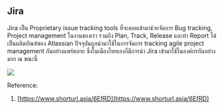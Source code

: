## Jira

Jira เป็น Proprietary issue tracking tools ที่จะคอยเข้ามาช่วยจัดการ Bug tracking, Project management ในงานของเรา รวมถึง Plan, Track, Release และทำ Report ได้ เป็นผลิตภัณฑ์ของ Atlassian ปัจจุบันถูกนำมาใช้ในการจัดการ tracking agile project management กันอย่างแพร่หลาย ซึ่งในเมืองไทยเองก็มีการนำ Jira เข้ามาใช้ในองค์กรกันอย่างมาก ณ ขณะนี้

  
![](https://lh7-us.googleusercontent.com/docsz/AD_4nXe3alF2_9R4LKiitdF5qvqHi3LKRu93bLNFlAIMqRl8y4wwA3_Im2wfNFLons03idNm9rlyz2Jq5ivlE4gZNGuX90P9tbFq02hE1hpLkgnScgY1giUDoxa17jWda8m5DDTXdH5yUhM38fYOvJ4FCp3RZFNv?key=P0DNqM-mzdWBn97Na4H5jg)  
  
  

Reference:

1. [https://www.shorturl.asia/6EfRD](https://www.shorturl.asia/6EfRD)